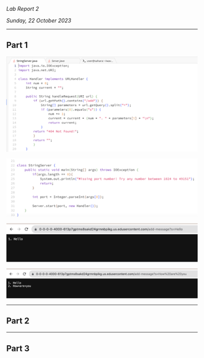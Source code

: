 *Lab Report 2*

*Sunday, 22 October 2023*

---

## Part 1

![Image](StringServer1.png)

![Image](StringServer2.png)

![Image](AddMsg1.png)

![Image](AddMsg2.png)

---

## Part 2

---

## Part 3
